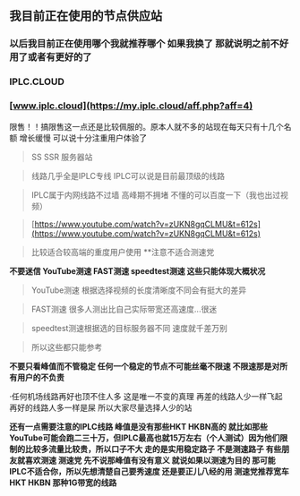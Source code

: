 ## 我目前正在使用的节点供应站

### 以后我目前正在使用哪个我就推荐哪个 如果我换了 那就说明之前不好用了或者有更好的了 

### IPLC.CLOUD 

### [www.iplc.cloud](https://my.iplc.cloud/aff.php?aff=4)

限售！！搞限售这一点还是比较佩服的。原本人就不多的站现在每天只有十几个名额 增长缓慢 可以说十分注重用户体验了

>SS SSR 服务器站

>线路几乎全是IPLC专线 IPLC可以说是目前最顶级的线路

>IPLC属于内网线路不过墙 高峰期不拥堵 不懂的可以百度一下（我也出过视频）

>[https://www.youtube.com/watch?v=zUKN8gqCLMU&t=612s](https://www.youtube.com/watch?v=zUKN8gqCLMU&t=612s)

>比较适合较高端的重度用户使用 **注意不适合测速党

**不要迷信 YouTube测速 FAST测速 speedtest测速 这些只能体现大概状况**

>YouTube测速 根据选择视频的长度清晰度不同会有挺大的差异

>FAST测速 很多人测出比自己实际带宽还高速度...很迷

>speedtest测速根据选的目标服务器不同 速度就千差万别

>所以这些都只能参考

**不要只看峰值而不管稳定 任何一个稳定的节点不可能丝毫不限速 不限速那是对所有用户的不负责**

·任何机场线路再好也顶不住人多 这是唯一不变的真理 再差的线路人少一样飞起 再好的线路人多一样是屎 所以大家尽量选择人少的站

**还有一点需要注意的IPLC线路 峰值是没有那些HKT HKBN高的 就比如那些YouTube可能会跑二三十万，但IPLC最高也就15万左右（个人测试）因为他们限制的比较多流量比较贵，所以口子不大 走的是实用稳定路子 不是测速路子 有些朋友就喜欢测速 测速党 先不说那峰值有没有意义 就说如果以测速为目的 那可能IPLC不适合你，所以先想清楚自己要秀速度 还是要正儿八经的用 测速党推荐宽车HKT HKBN 那种1G带宽的线路**
